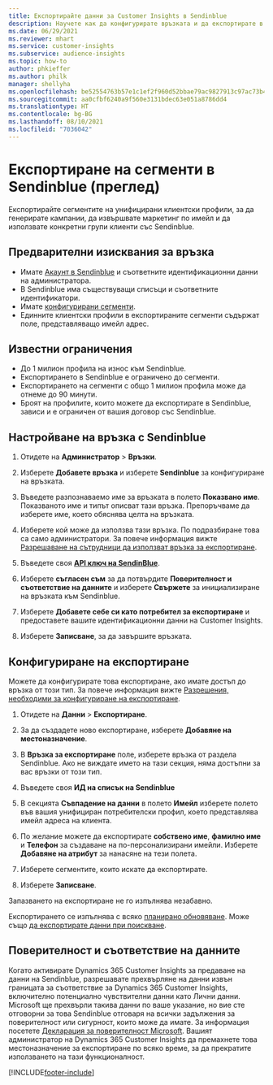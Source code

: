 ```yaml
---
title: Експортирайте данни за Customer Insights в Sendinblue
description: Научете как да конфигурирате връзката и да експортирате в Sendinblue.
ms.date: 06/29/2021
ms.reviewer: mhart
ms.service: customer-insights
ms.subservice: audience-insights
ms.topic: how-to
author: phkieffer
ms.author: philk
manager: shellyha
ms.openlocfilehash: be52554763b57e1c1ef2f960d52bbae79ac9827913c97ac73b429f66bbf4db37
ms.sourcegitcommit: aa0cfbf6240a9f560e3131bdec63e051a8786dd4
ms.translationtype: HT
ms.contentlocale: bg-BG
ms.lasthandoff: 08/10/2021
ms.locfileid: "7036042"
---
```

# <a name="export-segments-to-sendinblue-preview"></a>Експортиране на сегменти в Sendinblue (преглед)

Експортирайте сегментите на унифицирани клиентски профили, за да генерирате кампании, да извършвате маркетинг по имейл и да използвате конкретни групи клиенти със Sendinblue.

## <a name="prerequisites-for-connection"></a>Предварителни изисквания за връзка

-   Имате [Акаунт в Sendinblue](https://www.sendinblue.com/) и съответните идентификационни данни на администратора.
-   В Sendinblue има съществуващи списъци и съответните идентификатори.
-   Имате [конфигурирани сегменти](segments.md).
-   Единните клиентски профили в експортираните сегменти съдържат поле, представляващо имейл адрес.

## <a name="known-limitations"></a>Известни ограничения

- До 1 милион профила на износ към Sendinblue.
- Експортирането в Sendinblue е ограничено до сегменти.
- Експортирането на сегменти с общо 1 милион профила може да отнеме до 90 минути. 
- Броят на профилите, които можете да експортирате в Sendinblue, зависи и е ограничен от вашия договор със Sendinblue.

## <a name="set-up-connection-to-sendinblue"></a>Настройване на връзка с Sendinblue

1. Отидете на **Администратор** > **Връзки**.

1. Изберете **Добавете връзка** и изберете **Sendinblue** за конфигуриране на връзката.

1. Въведете разпознаваемо име за връзката в полето **Показвано име**. Показваното име и типът описват тази връзка. Препоръчваме да изберете име, което обяснява целта на връзката.

1. Изберете кой може да използва тази връзка. По подразбиране това са само администратори. За повече информация вижте [Разрешаване на сътрудници да използват връзка за експортиране](connections.md#allow-contributors-to-use-a-connection-for-exports).

1. Въведете своя **[API ключ на SendinBlue](https://developers.sendinblue.com/docs/getting-started#:~:text=Get%20your%20API%20key&text=You%20can%20create%20one%20from,your%20settings%20This%20API%20key)**.

1. Изберете **съгласен съм** за да потвърдите **Поверителност и съответствие на данните** и изберете **Свържете** за инициализиране на връзката към Sendinblue.

1. Изберете **Добавете себе си като потребител за експортиране** и предоставете вашите идентификационни данни на Customer Insights.

1. Изберете **Записване**, за да завършите връзката.

## <a name="configure-an-export"></a>Конфигуриране на експортиране

Можете да конфигурирате това експортиране, ако имате достъп до връзка от този тип. За повече информация вижте [Разрешения, необходими за конфигуриране на експортиране](export-destinations.md#set-up-a-new-export).

1. Отидете на **Данни** > **Експортиране**.

1. За да създадете ново експортиране, изберете **Добавяне на местоназначение**.

1. В **Връзка за експортиране** поле, изберете връзка от раздела Sendinblue. Ако не виждате името на тази секция, няма достъпни за вас връзки от този тип.

1. Въведете своя **ИД на списък на Sendinblue** 

1. В секцията **Съвпадение на данни** в полето **Имейл** изберете полето във вашия унифициран потребителски профил, което представлява имейл адреса на клиента. 

1. По желание можете да експортирате **собствено име**, **фамилно име** и **Телефон** за създаване на по-персонализирани имейли. Изберете **Добавяне на атрибут** за нанасяне на тези полета.

1. Изберете сегментите, които искате да експортирате. 

1. Изберете **Записване**.

Запазването на експортиране не го изпълнява незабавно.

Експортирането се изпълнява с всяко [планирано обновяване](system.md#schedule-tab). Може също [да експортирате данни при поискване](export-destinations.md#run-exports-on-demand). 


## <a name="data-privacy-and-compliance"></a>Поверителност и съответствие на данните

Когато активирате Dynamics 365 Customer Insights за предаване на данни на Sendinblue, разрешавате прехвърляне на данни извън границата за съответствие за Dynamics 365 Customer Insights, включително потенциално чувствителни данни като Лични данни. Microsoft ще прехвърли такива данни по ваше указание, но вие сте отговорни за това Sendinblue отговаря на всички задължения за поверителност или сигурност, които може да имате. За информация посетете [Декларация за поверителност Microsoft](https://go.microsoft.com/fwlink/?linkid=396732).
Вашият администратор на Dynamics 365 Customer Insights да премахнете това местоназначение за експортиране по всяко време, за да прекратите използването на тази функционалност.


[!INCLUDE[footer-include](../includes/footer-banner.md)]

